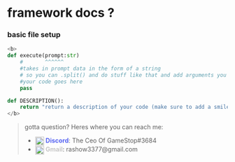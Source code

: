 # **framework docs ?**

### **basic file setup**

```python
<b>
def execute(prompt:str)
    #       ^^^^^^
    #takes in prompt data in the form of a string 
    # so you can .split() and do stuff like that and add arguments you get the idea
    #your code goes here
    pass

def DESCRIPTION():
    return "return a description of your code (make sure to add a smiley for brownie points) :)"
</b>
```



>gotta question? Heres where you can reach me:
> - <img src="https://discord.com/assets/f9bb9c4af2b9c32a2c5ee0014661546d.png" alt="" style="width:20px;" align="center"/><font color="#5865F2"> **Discord**</font>: The Ceo Of GameStop#3684
> - <img src="https://i.imgur.com/pZ2wf7I.png" alt="" style="width:20px;" align="center"/><font color="#C6C6C6"> **Gmail**</font>:<font style="none"> rashow3377@gmail<span></span>.com
